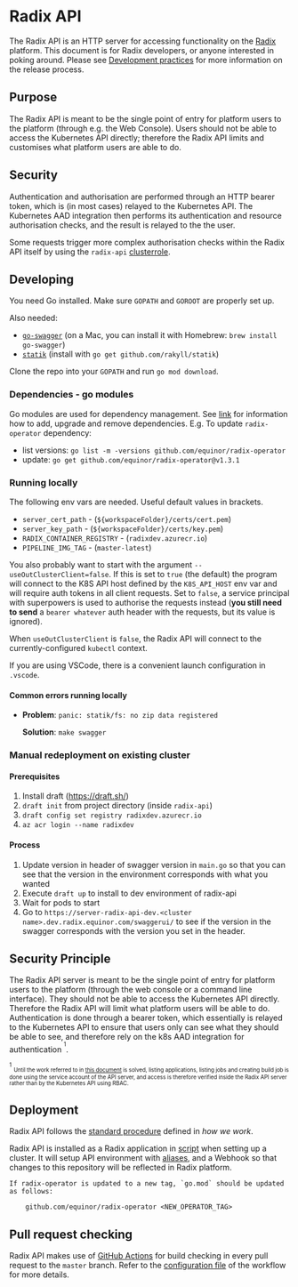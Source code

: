 # Radix API

The Radix API is an HTTP server for accessing functionality on the [Radix](https://www.radix.equinor.com) platform. This document is for Radix developers, or anyone interested in poking around. Please see [Development practices](./development-practices.md) for more information on the release process.

## Purpose

The Radix API is meant to be the single point of entry for platform users to the platform (through e.g. the Web Console). Users should not be able to access the Kubernetes API directly; therefore the Radix API limits and customises what platform users are able to do.

## Security

Authentication and authorisation are performed through an HTTP bearer token, which is (in most cases) relayed to the Kubernetes API. The Kubernetes AAD integration then performs its authentication and resource authorisation checks, and the result is relayed to the the user.

Some requests trigger more complex authorisation checks within the Radix API itself by using the `radix-api` [clusterrole](https://github.com/equinor/radix-operator/blob/master/docs/RBAC.md#api).

## Developing

You need Go installed. Make sure `GOPATH` and `GOROOT` are properly set up.

Also needed:

- [`go-swagger`](https://github.com/go-swagger/go-swagger) (on a Mac, you can install it with Homebrew: `brew install go-swagger`)
- [`statik`](https://github.com/rakyll/statik) (install with `go get github.com/rakyll/statik`)

Clone the repo into your `GOPATH` and run `go mod download`.

### Dependencies - go modules

Go modules are used for dependency management. See [link](https://blog.golang.org/using-go-modules) for information how to add, upgrade and remove dependencies. E.g. To update `radix-operator` dependency:

- list versions: `go list -m -versions github.com/equinor/radix-operator`
- update: `go get github.com/equinor/radix-operator@v1.3.1`

### Running locally

The following env vars are needed. Useful default values in brackets.

- `server_cert_path` - (`${workspaceFolder}/certs/cert.pem`)
- `server_key_path` - (`${workspaceFolder}/certs/key.pem`)
- `RADIX_CONTAINER_REGISTRY` - (`radixdev.azurecr.io`)
- `PIPELINE_IMG_TAG` - (`master-latest`)

You also probably want to start with the argument `--useOutClusterClient=false`. If this is set to `true` (the default) the program will connect to the K8S API host defined by the `K8S_API_HOST` env var and will require auth tokens in all client requests. Set to `false`, a service principal with superpowers is used to authorise the requests instead (**you still need to send** a `bearer whatever` auth header with the requests, but its value is ignored).

When `useOutClusterClient` is `false`, the Radix API will connect to the currently-configured `kubectl` context.

If you are using VSCode, there is a convenient launch configuration in `.vscode`.

#### Common errors running locally

- **Problem**: `panic: statik/fs: no zip data registered`

  **Solution**: `make swagger`

### Manual redeployment on existing cluster

#### Prerequisites

1. Install draft (https://draft.sh/)
2. `draft init` from project directory (inside `radix-api`)
3. `draft config set registry radixdev.azurecr.io`
4. `az acr login --name radixdev`

#### Process

1. Update version in header of swagger version in `main.go` so that you can see that the version in the environment corresponds with what you wanted
2. Execute `draft up` to install to dev environment of radix-api
3. Wait for pods to start
4. Go to `https://server-radix-api-dev.<cluster name>.dev.radix.equinor.com/swaggerui/` to see if the version in the swagger corresponds with the version you set in the header.

## Security Principle

The Radix API server is meant to be the single point of entry for platform users to the platform (through the web console or a command line interface). They should not be able to access the Kubernetes API directly. Therefore the Radix API will limit what platform users will be able to do. Authentication is done through a bearer token, which essentially is relayed to the Kubernetes API to ensure that users only can see what they should be able to see, and therefore rely on the k8s AAD integration for authentication <sup><sup>1</sup></sup>.

<sup><sup>1</sup></sup> <sub><sup>Until the work referred to in [this document](https://github.com/equinor/radix-operator/blob/master/docs/RBAC.md) is solved, listing applications, listing jobs and creating build job is done using the service account of the API server, and access is therefore verified inside the Radix API server rather than by the Kubernetes API using RBAC.</sup></sub>

## Deployment

Radix API follows the [standard procedure](https://github.com/equinor/radix-private/blob/master/docs/how-we-work/development-practices.md#standard-radix-applications) defined in _how we work_.

Radix API is installed as a Radix application in [script](https://github.com/equinor/radix-platform/blob/master/scripts/install_base_components.sh) when setting up a cluster. It will setup API environment with [aliases](https://github.com/equinor/radix-platform/blob/master/scripts/create_alias.sh), and a Webhook so that changes to this repository will be reflected in Radix platform.
```
If radix-operator is updated to a new tag, `go.mod` should be updated as follows: 
   
    github.com/equinor/radix-operator <NEW_OPERATOR_TAG>
```
## Pull request checking

Radix API makes use of [GitHub Actions](https://github.com/features/actions) for build checking in every pull request to the `master` branch. Refer to the [configuration file](https://github.com/equinor/radix-api/blob/master/.github/workflows/radix-api-pr.yml) of the workflow for more details.

